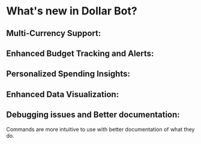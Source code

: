 # What's new in Dollar Bot?

## Multi-Currency Support:

## Enhanced Budget Tracking and Alerts:

## Personalized Spending Insights:

## Enhanced Data Visualization:


## Debugging issues and Better documentation:

Commands are more intuitive to use with better documentation of what they do.
